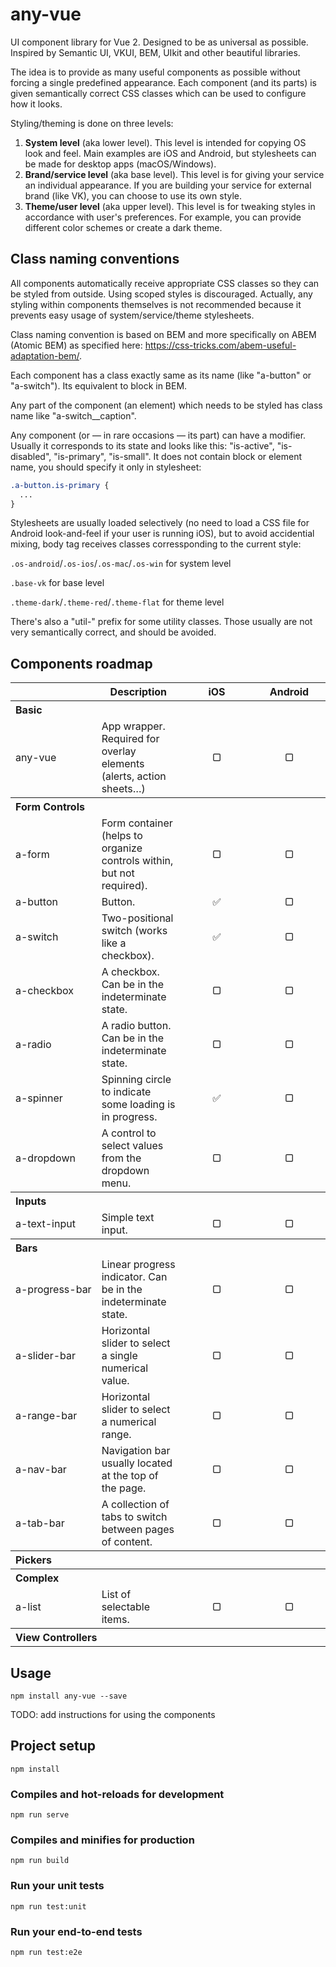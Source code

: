 # any-vue

UI component library for Vue 2. Designed to be as universal as possible. Inspired by Semantic UI, VKUI, BEM, UIkit and other beautiful libraries.

The idea is to provide as many useful components as possible without forcing a single predefined appearance. Each component (and its parts) is given semantically correct CSS classes which can be used to configure how it looks.

Styling/theming is done on three levels:
1. **System level** (aka lower level). This level is intended for copying OS look and feel. Main examples are iOS and Android, but stylesheets can be made for desktop apps (macOS/Windows).
2. **Brand/service level** (aka base level). This level is for giving your service an individual appearance. If you are building your service for external brand (like VK), you can choose to use its own style.
3. **Theme/user level** (aka upper level). This level is for tweaking styles in accordance with user's preferences. For example, you can provide different color schemes or create a dark theme.

## Class naming conventions

All components automatically receive appropriate CSS classes so they can be styled from outside. Using scoped styles is discouraged. Actually, any styling within components themselves is not recommended because it prevents easy usage of system/service/theme stylesheets.

Class naming convention is based on BEM and more specifically on ABEM (Atomic BEM) as specified here: https://css-tricks.com/abem-useful-adaptation-bem/.

Each component has a class exactly same as its name (like "a-button" or "a-switch"). Its equivalent to block in BEM.

Any part of the component (an element) which needs to be styled has class name like "a-switch__caption".

Any component (or — in rare occasions — its part) can have a modifier. Usually it corresponds to its state and looks like this: "is-active", "is-disabled", "is-primary", "is-small". It does not contain block or element name, you should specify it only in stylesheet:

```css
.a-button.is-primary {
  ...
}
```

Stylesheets are usually loaded selectively (no need to load a CSS file for Android look-and-feel if your user is running iOS), but to avoid accidential mixing, body tag receives classes corressponding to the current style:

`.os-android`/`.os-ios`/`.os-mac`/`.os-win` for system level

`.base-vk` for base level

`.theme-dark`/`.theme-red`/`.theme-flat` for theme level

There's also a "util-" prefix for some utility classes. Those usually are not very semantically correct, and should be avoided.

## Components roadmap

<table>
  <tr>
    <th></th>
    <th>Description</th>
    <th width="100">iOS</th>
    <th width="100">Android</th>
  </tr>
  <tr>
    <th align="left" colspan="4">Basic</th>
  </tr>
  <tr>
    <td><nobr>any-vue</nobr></td>
    <td>App wrapper. Required for overlay elements (alerts, action sheets…)</td>
    <td align="center">▢</td>
    <td align="center">▢</td>
  </tr>
  <tr>
    <th align="left" colspan="4">Form Controls</th>
  </tr>
  <tr>
    <td><nobr>a-form</nobr></td>
    <td>Form container (helps to organize controls within, but not required).</td>
    <td align="center">▢</td>
    <td align="center">▢</td>
  </tr>
  <tr>
    <td><nobr>a-button</nobr></td>
    <td>Button.</td>
    <td align="center">✅</td>
    <td align="center">▢</td>
  </tr>
  <tr>
    <td><nobr>a-switch</nobr></td>
    <td>Two-positional switch (works like a checkbox).</td>
    <td align="center">✅</td>
    <td align="center">▢</td>
  </tr>
  <tr>
    <td><nobr>a-checkbox</nobr></td>
    <td>A checkbox. Can be in the indeterminate state.</td>
    <td align="center">▢</td>
    <td align="center">▢</td>
  </tr>
  <tr>
    <td><nobr>a-radio</nobr></td>
    <td>A radio button. Can be in the indeterminate state.</td>
    <td align="center">▢</td>
    <td align="center">▢</td>
  </tr>
  <tr>
    <td><nobr>a-spinner</nobr></td>
    <td>Spinning circle to indicate some loading is in progress.</td>
    <td align="center">✅</td>
    <td align="center">▢</td>
  </tr>
  <tr>
    <td><nobr>a-dropdown</nobr></td>
    <td>A control to select values from the dropdown menu.</td>
    <td align="center">▢</td>
    <td align="center">▢</td>
  </tr>
  <tr>
    <th align="left" colspan="4">Inputs</th>
  </tr>
  <tr>
    <td><nobr>a-text-input</nobr></td>
    <td>Simple text input.</td>
    <td align="center">▢</td>
    <td align="center">▢</td>
  </tr>
  <tr>
    <th align="left" colspan="4">Bars</th>
  </tr>
  <tr>
    <td><nobr>a-progress-bar</nobr></td>
    <td>Linear progress indicator. Can be in the indeterminate state.</td>
    <td align="center">▢</td>
    <td align="center">▢</td>
  </tr>
  <tr>
    <td><nobr>a-slider-bar</nobr></td>
    <td>Horizontal slider to select a single numerical value.</td>
    <td align="center">▢</td>
    <td align="center">▢</td>
  </tr>
  <tr>
    <td><nobr>a-range-bar</nobr></td>
    <td>Horizontal slider to select a numerical range.</td>
    <td align="center">▢</td>
    <td align="center">▢</td>
  </tr>
  <tr>
    <td><nobr>a-nav-bar</nobr></td>
    <td>Navigation bar usually located at the top of the page.</td>
    <td align="center">▢</td>
    <td align="center">▢</td>
  </tr>
  <tr>
    <td><nobr>a-tab-bar</nobr></td>
    <td>A collection of tabs to switch between pages of content.</td>
    <td align="center">▢</td>
    <td align="center">▢</td>
  </tr>
  <tr>
    <th align="left" colspan="4">Pickers</th>
  </tr>
  <tr>
    <th align="left" colspan="4">Complex</th>
  </tr>
  <tr>
    <td><nobr>a-list</nobr></td>
    <td>List of selectable items.</td>
    <td align="center">▢</td>
    <td align="center">▢</td>
  </tr>
  <tr>
    <th align="left" colspan="4">View Controllers</th>
  </tr>
</table>

## Usage

```
npm install any-vue --save
```

TODO: add instructions for using the components

## Project setup
```
npm install
```

### Compiles and hot-reloads for development
```
npm run serve
```

### Compiles and minifies for production
```
npm run build
```

### Run your unit tests
```
npm run test:unit
```

### Run your end-to-end tests
```
npm run test:e2e
```
